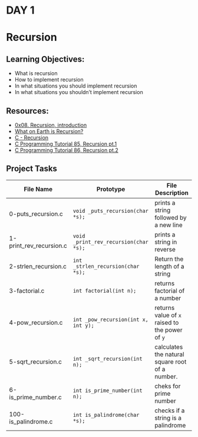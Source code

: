 # DAY 1

# Recursion

## Learning Objectives:
- What is recursion
- How to implement recursion
- In what situations you should implement recursion
- In what situations you shouldn’t implement recursion

## Resources:
* [0x08. Recursion, introduction](https://intranet.alxswe.com/rltoken/dzZB83Hm3lO7dScjhebAxw)
* [What on Earth is Recursion?](https://www.youtube.com/watch?v=Mv9NEXX1VHc)
* [C - Recursion](https://www.tutorialspoint.com/cprogramming/c_recursion.htm)
* [C Programming Tutorial 85, Recursion pt.1](https://www.youtube.com/watch?v=XGxbXMP6k8k)
* [C Programming Tutorial 86, Recursion pt.2](https://www.youtube.com/watch?v=7XiIS6HobNs)

## Project Tasks

| File Name | Prototype | File Description|
|---|---|---|
| 0-puts_recursion.c | `void _puts_recursion(char *s);` | prints a string followed by a new line|
| 1-print_rev_recursion.c | `void _print_rev_recursion(char *s);` | prints a string in reverse|
| 2-strlen_recursion.c | `int _strlen_recursion(char *s);` | Return the length of a string|
| 3-factorial.c | `int factorial(int n);` | returns factorial of a number|
| 4-pow_recursion.c | `int _pow_recursion(int x, int y);` | returns value of `x` raised to the power of `y`|
| 5-sqrt_recursion.c | `int _sqrt_recursion(int n);` | calculates the natural square root of a number.|
| 6-is_prime_number.c | `int is_prime_number(int n);` | cheks for prime number|
| 100-is_palindrome.c | `int is_palindrome(char *s);` | checks if a string is a palindrome |
